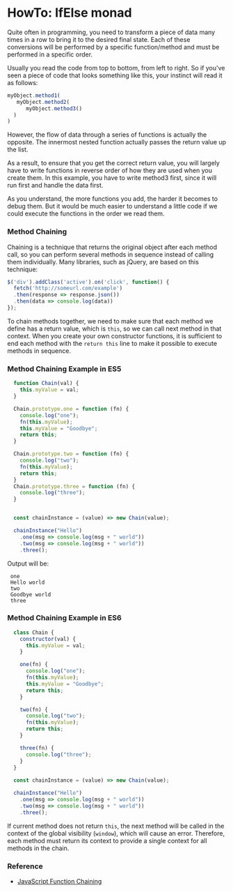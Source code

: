 # HowTo: IfElse monad
Quite often in programming, you need to transform a piece of data many times in a row to bring it to the desired final state. Each of these conversions will be performed by a specific function/method and must be performed in a specific order.

Usually you read the code from top to bottom, from left to right. So if you've seen a piece of code that looks something like this, your instinct will read it as follows:

```javascript
myObject.method1(
   myObject.method2(
      myObject.method3()
  )
)
```

However, the flow of data through a series of functions is actually the opposite. The innermost nested function actually passes the return value up the list.

As a result, to ensure that you get the correct return value, you will largely have to write functions in reverse order of how they are used when you create them. In this example, you have to write method3 first, since it will run first and handle the data first.

As you understand, the more functions you add, the harder it becomes to debug them. But it would be much easier to understand a little code if we could execute the functions in the order we read them.

### Method Chaining

Chaining is a technique that returns the original object after each method call, so you can perform several methods in sequence instead of calling them individually. Many libraries, such as jQuery, are based on this technique:

```javascript
$('div').addClass('active').on('click', function() {
  fetch('http://someurl.com/example')
  .then(response => response.json())
  .then(data => console.log(data))
});
```
To chain methods together, we need to make sure that each method we define has a return value, which is `this`, so we can call next method in that context. When you create your own constructor functions, it is sufficient to end each method with the `return this` line to make it possible to execute methods in sequence.

### Method Chaining Example in ES5

```javascript
  function Chain(val) {
    this.myValue = val;
  }

  Chain.prototype.one = function (fn) {
    console.log("one");
    fn(this.myValue);
    this.myValue = "Goodbye";
    return this;
  }

  Chain.prototype.two = function (fn) {
    console.log("two");
    fn(this.myValue);
    return this;
  }
  Chain.prototype.three = function (fn) {
    console.log("three");
  }


  const chainInstance = (value) => new Chain(value);

  chainInstance("Hello")
    .one(msg => console.log(msg + " world"))
    .two(msg => console.log(msg + " world"))
    .three();
```

Output will be: 

```
 one
 Hello world
 two
 Goodbye world
 three
```

### Method Chaining Example in ES6

```javascript
  class Chain {
    constructor(val) {
      this.myValue = val;
    }

    one(fn) {
      console.log("one");
      fn(this.myValue);
      this.myValue = "Goodbye";
      return this;
    }

    two(fn) {
      console.log("two");
      fn(this.myValue);
      return this;
    }

    three(fn) {
      console.log("three");
    }
  }
  
  const chainInstance = (value) => new Chain(value);

  chainInstance("Hello")
    .one(msg => console.log(msg + " world"))
    .two(msg => console.log(msg + " world"))
    .three();

```

If current method does not return `this`, the next method will be called in the context of the global visibility (`window`), which will cause an error. Therefore, each method must return its context to provide a single context for all methods in the chain.

### Reference

* [JavaScript Function Chaining](https://medium.com/technofunnel/javascript-function-chaining-8b2fbef76f7f)

